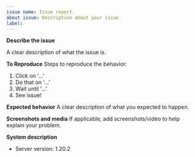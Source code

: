 ```yaml
---
issue name: Issue report.
about issue: Description about your issue.
label:
---
```


<!-- 
Take note: The issue may be deleted if it is not following the template, and
try not to make duplicates issues, do a quick search before posting.
--->

**Describe the issue**

A clear description of what the issue is.

**To Reproduce**
Steps to reproduce the behavior:
1. Click on '...'
2. Do that on '...'
3. Wait until '...'
4. See issue!

**Expected behavior**
A clear description of what you expected to happen.

**Screenshots and media**
If applicable, add screenshots/video to help explain your problem.

**System description**
 - Server version: 1.20.2
